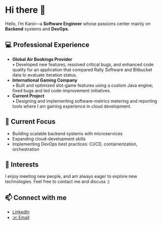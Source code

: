 # Hi there 👋

Hello, I’m Karol—a **Software Engineer** whose passions center mainly on **Backend** systems and **DevOps**.

## 💻 Professional Experience
- **Global Air Bookings Provider**  
  • Developed new features, resolved critical bugs, and enhanced code quality for an application that compared Rally Software and Bitbucket data to evaluate iteration status. 
- **International Gaming Company**  
  • Built and optimized slot-game features using a custom Java engine; fixed bugs and led code-improvement initiatives.
- **Current Project**  
  • Designing and implementing software-metrics metering and reporting tools where I am gaining experience in cloud development.

## 🎯 Current Focus
- Building scalable backend systems with microservices  
- Expanding cloud-development skills  
- Implementing DevOps best practices: CI/CD, containerization, orchestration

## 🚀 Interests
I enjoy meeting new people, and am always eager to explore new technologies. Feel free to contact me and discuss :)

## 📫 Connect with me
- [LinkedIn](http://linkedin.com/in/karolmatoga/)  
- [✉️ Email](mailto:kmat962@gmail.com)
